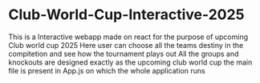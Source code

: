 # Club-World-Cup-Interactive-2025
This is a Interactive webapp made on react for the purpose of  upcoming Club world cup 2025
Here user can choose all the teams destiny in the compitetion and see how the tournament plays out
All the groups and knockouts are designed exactly as the upcoming club world cup
the main file is present in App.js on which the whole application runs

